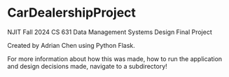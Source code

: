 # CarDealershipProject
NJIT Fall 2024 CS 631 Data Management Systems Design Final Project

Created by Adrian Chen using Python Flask. 

For more information about how this was made, how to run the application and design decisions made, navigate to a subdirectory! 
